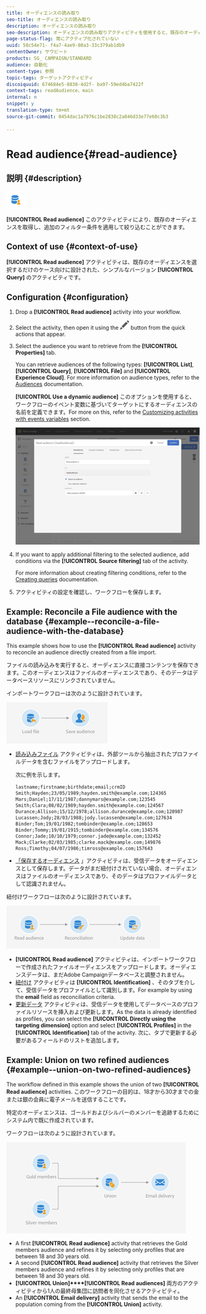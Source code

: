 ```yaml
---
title: オーディエンスの読み取り
seo-title: オーディエンスの読み取り
description: オーディエンスの読み取り
seo-description: オーディエンスの読み取りアクティビティを使用すると、既存のオーディエンスを取得し、追加のフィルター条件を適用して絞り込むことができます。
page-status-flag: 常にアクティブ化されていない
uuid: 58c54e71- f4a7-4ae9-80a3-33c379ab1db9
contentOwner: サウビート
products: SG_ CAMPAIGN/STANDARD
audience: 自動化
content-type: 参照
topic-tags: ターゲットアクティビティ
discoiquuid: 674684e5-8830-4d2f- ba97-59ed4ba7422f
context-tags: readAudience、main
internal: n
snippet: y
translation-type: tm+mt
source-git-commit: 0454dac1a7976c1be2838c2a846d33e77e60c3b3

---
```



# Read audience{#read-audience}

## 説明 {#description}

![](assets/prefill.png)

**[!UICONTROL Read audience]** このアクティビティにより、既存のオーディエンスを取得し、追加のフィルター条件を適用して絞り込むことができます。

## Context of use {#context-of-use}

**[!UICONTROL Read audience]** アクティビティは、既存のオーディエンスを選択するだけのケース向けに設計された、シンプルなバージョン **[!UICONTROL Query]** のアクティビティです。

## Configuration {#configuration}

1. Drop a **[!UICONTROL Read audience]** activity into your workflow.
1. Select the activity, then open it using the ![](assets/edit_darkgrey-24px.png) button from the quick actions that appear.
1. Select the audience you want to retrieve from the **[!UICONTROL Properties]** tab.

   You can retrieve audiences of the following types: **[!UICONTROL List]**, **[!UICONTROL Query]**, **[!UICONTROL File]** and **[!UICONTROL Experience Cloud]**. For more information on audience types, refer to the [Audiences](../../audiences/using/about-audiences.md) documentation.

   **[!UICONTROL Use a dynamic audience]** このオプションを使用すると、ワークフローのイベント変数に基づいてターゲットにするオーディエンスの名前を定義できます。For more on this, refer to the [Customizing activities with events variables](../../automating/using/calling-a-workflow-with-external-parameters.md#customizing-activities-with-events-variables) section.

   ![](assets/readaudience_activity1.png)

1. If you want to apply additional filtering to the selected audience, add conditions via the **[!UICONTROL Source filtering]** tab of the activity.

   For more information about creating filtering conditions, refer to the [Creating queries](../../automating/using/editing-queries.md#creating-queries) documentation.

1. アクティビティの設定を確認し、ワークフローを保存します。

## Example: Reconcile a File audience with the database {#example--reconcile-a-file-audience-with-the-database}

This example shows how to use the **[!UICONTROL Read audience]** activity to reconcile an audience directly created from a file import.

ファイルの読み込みを実行すると、オーディエンスに直接コンテンツを保存できます。このオーディエンスはファイルのオーディエンスであり、そのデータはデータベースリソースにリンクされていません。

インポートワークフローは次のように設計されています。

![](assets/readaudience_activity_example3.png)

* [読み込みファイル](../../automating/using/load-file.md) アクティビティは、外部ツールから抽出されたプロファイルデータを含むファイルをアップロードします。

   次に例を示します。

   ```
   lastname;firstname;birthdate;email;crmID
   Smith;Hayden;23/05/1989;hayden.smith@example.com;124365
   Mars;Daniel;17/11/1987;dannymars@example.com;123545
   Smith;Clara;08/02/1989;hayden.smith@example.com;124567
   Durance;Allison;15/12/1978;allison.durance@example.com;120987
   Lucassen;Jody;28/03/1988;jody.lucassen@example.com;127634
   Binder;Tom;19/01/1982;tombinder@example.com;128653
   Binder;Tommy;19/01/1915;tombinder@example.com;134576
   Connor;Jade;10/10/1979;connor.jade@example.com;132452
   Mack;Clarke;02/03/1985;clarke.mack@example.com;149876
   Ross;Timothy;04/07/1986;timross@example.com;157643
   ```

* [「保存するオーディエンス](../../automating/using/save-audience.md) 」アクティビティは、受信データをオーディエンスとして保存します。データがまだ紐付けされていない場合、オーディエンスはファイルのオーディエンスであり、そのデータはプロファイルデータとして認識されません。

紐付けワークフローは次のように設計されています。

![](assets/readaudience_activity_example2.png)

* **[!UICONTROL Read audience]** アクティビティは、インポートワークフローで作成されたファイルオーディエンスをアップロードします。オーディエンスデータは、まだAdobe Campaignデータベースと調整されません。
* [紐付け](../../automating/using/reconciliation.md) アクティビティは **[!UICONTROL Identification]** 、そのタブを介して、受信データをプロファイルとして識別します。For example by using the **email** field as reconciliation criteria.
* [更新データ](../../automating/using/update-data.md) アクティビティは、受信データを使用してデータベースのプロファイルリソースを挿入および更新します。As the data is already identified as profiles, you can select the **[!UICONTROL Directly using the targeting dimension]** option and select **[!UICONTROL Profiles]** in the **[!UICONTROL Identification]** tab of the activity. 次に、タブで更新する必要があるフィールドのリストを追加します。

## Example: Union on two refined audiences {#example--union-on-two-refined-audiences}

The workflow defined in this example shows the union of two **[!UICONTROL Read audience]** activities. このワークフローの目的は、18才から30才までの金または銀の会員に電子メールを送信することです。

特定のオーディエンスは、ゴールドおよびシルバーのメンバーを追跡するためにシステム内で既に作成されています。

ワークフローは次のように設計されています。

![](assets/readaudience_activity_example1.png)

* A first **[!UICONTROL Read audience]** activity that retrieves the Gold members audience and refines it by selecting only profiles that are between 18 and 30 years old.
* A second **[!UICONTROL Read audience]** activity that retrieves the Silver members audience and refines it by selecting only profiles that are between 18 and 30 years old.
* **[!UICONTROL Union]****[!UICONTROL Read audiences]** 両方のアクティビティから1人の最終母集団に訪問者を同化させるアクティビティ。
* An **[!UICONTROL Email delivery]** activity that sends the email to the population coming from the **[!UICONTROL Union]** activity.

